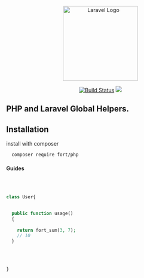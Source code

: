 <p align="center"><a href="https://mnotify.com" target="_blank"><img src="https://business.velstack.com/assets/images/velstack/logo2.png" width="200" alt="Laravel Logo"></a></p>

<p align="center">
<a href="https://github.com/sammyfort/mNotify-laravel"><img src="https://img.shields.io/badge/%3C%2F%3E-PHP%20-blue" alt="Build Status"></a>
<a href="https://packagist.org/packages/velstack/mnotify"><img src="https://img.shields.io/github/license/sammyfort/mNotify-laravel"></a>

 

</p>
 

## PHP and Laravel Global Helpers.

## Installation

install with composer

```bash
  composer require fort/php
```

 
 
#### Guides

```php

 

class User{

   
  public function usage()
  {
  
    return fort_sum(3, 7);
    // 10     
  }
  
 
 
  
}
 
```
 
 

